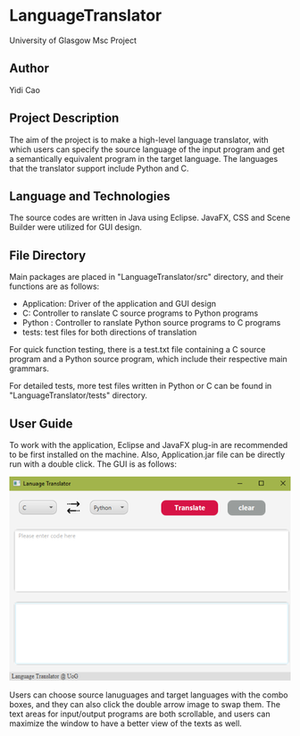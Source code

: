 # LanguageTranslator

University of Glasgow 
Msc Project

## Author
Yidi Cao

## Project Description

The aim of the project is to make a high-level language translator, with which users can specify the source language of the input program and get a semantically equivalent program in the target language. The languages that the translator support include Python and C. 

## Language and Technologies
The source codes are written in Java using Eclipse. JavaFX, CSS and Scene Builder were utilized for GUI design. 

## File Directory
Main packages are placed in "LanguageTranslator/src" directory, and their functions are as follows:
* Application: Driver of the application and GUI design
* C: Controller to ranslate C source programs to Python programs
* Python : Controller to ranslate Python  source programs to C programs
* tests: test files for both directions of translation

For quick function testing, there is a test.txt file containing a C source program and a Python source program, which include their respective main grammars.

For detailed tests, more test files written in Python or C can be found in "LanguageTranslator/tests" directory. 

## User Guide
To work with the application, Eclipse and JavaFX plug-in are recommended to be first installed on the machine.
Also, Application.jar file can be directly run with a double click.
The GUI is as follows:

![](/image/GUI.PNG)
 
Users can choose source lanuguages and target languages with the combo boxes, and they can also click the double arrow image to swap them. The text areas for input/output programs are both scrollable, and users can maximize the window to have a better view of the texts as well.


